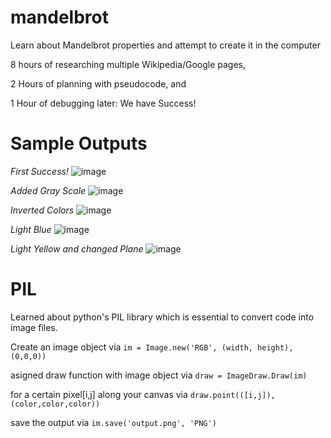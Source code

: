 # mandelbrot
Learn about Mandelbrot properties and attempt to create it in the computer

8 hours of researching multiple Wikipedia/Google pages,

2 Hours of planning with pseudocode, and

1 Hour of debugging later: We have Success!


# Sample Outputs

*First Success!*
![image](https://github.com/sedaji/mandelbrot/blob/master/pictures/FIRSTSUCCESS.png?raw=true)

*Added Gray Scale*
![image](https://github.com/sedaji/mandelbrot/blob/master/pictures/INVERTEDCOLOREDSUCESS.png?raw=true)

*Inverted Colors*
![image](https://github.com/sedaji/mandelbrot/blob/master/pictures/COLOREDSUCCESS.png?raw=true)

*Light Blue*
![image](https://github.com/sedaji/mandelbrot/blob/master/pictures/LIGHTBLUE.png?raw=true)

*Light Yellow and changed Plane*
![image](https://github.com/sedaji/mandelbrot/blob/master/pictures/reddit.png?raw=true)


# PIL 
Learned about python's PIL library which is essential to convert code into image files. 

Create an image object via ```im = Image.new('RGB', (width, height), (0,0,0))```

asigned draw function with image object via ```draw = ImageDraw.Draw(im)```

for a certain pixel[i,j] along your canvas via ```draw.point(([i,j]), (color,color,color))```

save the output via ```im.save('output.png', 'PNG')```
